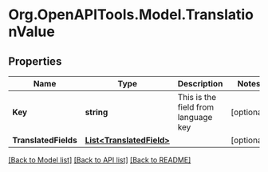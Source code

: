 
# Org.OpenAPITools.Model.TranslationValue

## Properties

Name | Type | Description | Notes
------------ | ------------- | ------------- | -------------
**Key** | **string** | This is the field from language key | [optional] 
**TranslatedFields** | [**List&lt;TranslatedField&gt;**](TranslatedField.md) |  | [optional] 

[[Back to Model list]](../README.md#documentation-for-models)
[[Back to API list]](../README.md#documentation-for-api-endpoints)
[[Back to README]](../README.md)

